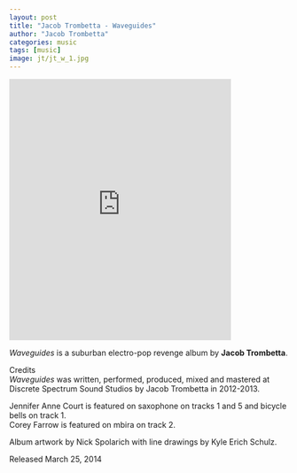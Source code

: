 ```yaml
---
layout: post
title: "Jacob Trombetta - Waveguides"
author: "Jacob Trombetta"
categories: music
tags: [music]
image: jt/jt_w_1.jpg
---
```


<div class="center">
  <iframe style="border: 0; width: 400px; height: 472px;" src="https://bandcamp.com/EmbeddedPlayer/album=3722980384/size=large/bgcol=ffffff/linkcol=333333/artwork=small/transparent=true/" seamless><a href="http://discretespectrum.bandcamp.com/album/waveguides">Waveguides by Jacob Trombetta</a></iframe>
</div>

*Waveguides* is a suburban electro-pop revenge album by **Jacob Trombetta**.

Credits  
*Waveguides* was written, performed, produced, mixed and mastered at Discrete Spectrum Sound Studios by Jacob Trombetta in 2012-2013.  

Jennifer Anne Court is featured on saxophone on tracks 1 and 5 and bicycle bells on track 1.  
Corey Farrow is featured on mbira on track 2.  

Album artwork by Nick Spolarich with line drawings by Kyle Erich Schulz.

Released March 25, 2014
